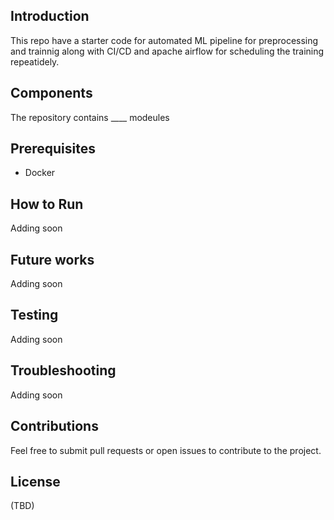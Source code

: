 ## Introduction
This repo have a starter code for automated ML pipeline for preprocessing and trainnig along with CI/CD and apache airflow for scheduling the training repeatidely. 

## Components
The repository contains ____ modeules

## Prerequisites
- Docker

## How to Run
Adding soon


## Future works
Adding soon

## Testing
Adding soon

## Troubleshooting
Adding soon

## Contributions
Feel free to submit pull requests or open issues to contribute to the project.

## License
(TBD)


